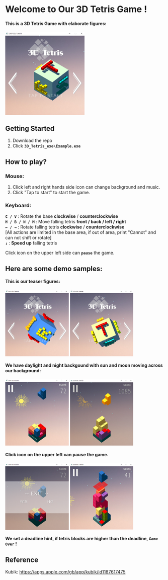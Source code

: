 # Welcome to Our 3D Tetris Game !
#### This is a 3D Tetris Game with elaborate figures: <br>
<img src="Demo/demo1.png" width="50%" align="middle"/>

## Getting Started
1. Download the repo
2. Click **```3D_Tetris_exe\Example.exe```**
## How to play?

### Mouse:
1. Click left and right hands side icon can change background and music. <br>
2. Click "Tap to start" to start the game. <br>

### Keyboard:
  **```C / V```** : Rotate the base **clockwise** / **counterclockwise** <br>
  **```H / B / N / M```** : Move falling tetris **front / back / left / right** <br>
  **```← / →```** : Rotate falling tetris **clockwise** / **counterclockwise** <br>
  [All actions are limited in the base area, if out of area, print "Cannot" and can not shift or rotate] <br>
  **```↓```** : **Speed up** falling tetris <br>

Click icon on the upper left side can **```pause```** the game.

## Here are some demo samples:
#### This is our teaser figures:

<p float="left">
  <img src="Demo/demo5.png" width="40%" align="middle"/>
  <img src="Demo/demo6.png" width="40%" align="middle"/>
</p>

#### We have daylight and night backgound with sun and moon moving across our background:

<p float="left">
  <img src="Demo/sun_shadow.png" width="40%" align="middle"/>
  <img src="Demo/moon_shadow.png" width="40%" align="middle"/>
</p>

#### Click icon on the upper left can pause the game. 
<p float="left">
  <img src="Demo/pause.png" width="40%" align="middle"/>
  <img src="Demo/deadline.png" width="40%" align="middle"/>
</p>

#### We set a deadline hint, if tetris blocks are higher than the deadline, **```Game Over```** !

## Reference
Kubik: https://apps.apple.com/gb/app/kubik/id1187617475
